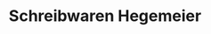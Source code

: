 ---
title: "Schreibwaren Hegemeier"
url: /kirchlengern/schreibwaren-hegemeier/
shop: Schreibwaren
---